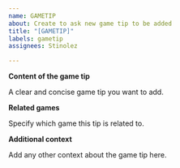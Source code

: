 ```yaml
---
name: GAMETIP
about: Create to ask new game tip to be added
title: "[GAMETIP]"
labels: gametip
assignees: Stinolez

---
```


**Content of the game tip**

A clear and concise game tip you want to add.

**Related games**

Specify which game this tip is related to.

**Additional context**

Add any other context about the game tip here.
